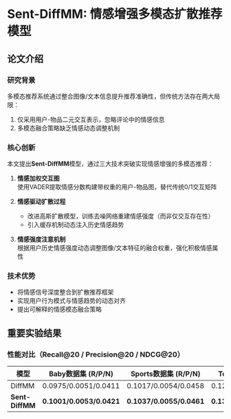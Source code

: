 # Sent-DiffMM: 情感增强多模态扩散推荐模型

## 论文介绍

### 研究背景
多模态推荐系统通过整合图像/文本信息提升推荐准确性，但传统方法存在两大局限：
1. 仅采用用户-物品二元交互表示，忽略评论中的情感信息
2. 多模态融合策略缺乏情感动态调整机制

### 核心创新
本文提出**Sent-DiffMM**模型，通过三大技术突破实现情感增强的多模态推荐：
1. **情感加权交互图**  
   使用VADER提取情感分数构建带权重的用户-物品图，替代传统0/1交互矩阵
   
2. **情感驱动扩散过程**  
   - 改进高斯扩散模型，训练去噪网络重建情感强度（而非仅交互存在性）
   - 引入缓存机制动态注入历史情感趋势

3. **情感强度注意机制**  
   根据用户历史情感强度动态调整图像/文本特征的融合权重，强化积极情感属性

### 技术优势
- 将情感信号深度整合到扩散推荐框架
- 实现用户行为模式与情感趋势的动态对齐
- 提出可解释的情感模态融合策略

## 重要实验结果

### 性能对比（Recall@20 / Precision@20 / NDCG@20）

| 模型         | Baby数据集 (R/P/N) | Sports数据集 (R/P/N) | Toys数据集 (R/P/N) |
|--------------|--------------------|-----------------------|---------------------|
| DiffMM       | 0.0975/0.0051/0.0411  | 0.1017/0.0054/0.0458    | 0.1298/0.0070/0.0602  |
| **Sent-DiffMM** | **0.1001/0.0053/0.0421** | **0.1037/0.0055/0.0461** | **0.1340/0.0072/0.0618** |
